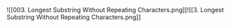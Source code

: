 ![[003. Longest Substring Without Repeating Characters.png]]![[3. Longest Substring Without Repeating Characters.png]]